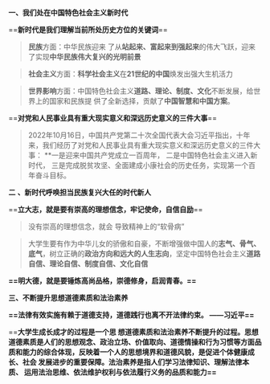 **一、我们处在中国特色社会主义新时代**

==**新时代是我们理解当前所处历史方位的关键词**==

>**民族**方面：中华民族迎来 了从**站起来、富起来到强起来**的伟大飞跃，迎来了实现**中华民族伟大复兴的光明前景**

>**社会主义**方面：**科学社会主义**在**21世纪的中国**焕发出强大生机活力

>**世界影响**方面：中国特色社会主义**道路、理论、制度、文化**不断发展，给世界上的国家和民族提 供了全新选择，贡献了**中国智慧和中国方案**。

==**对党和人民事业具有重大现实意义和深远历史意义的三件大事**==

>2022年10月16日，中国共产党第二十次全国代表大会习近平指出，十年来，我们经历了对党和人民事业具有重大现实意义和深远历史意义的三件大事：
**一是迎来中国共产党成立一百周年，
二是中国特色社会主义进入新时代，
三是完成脱贫攻坚、全面建成小康社会的历史任务，实现第一个百年奋斗目标。

**二** **、新时代呼唤担当民族复兴大任的时代新人**

==**立大志，就是要有崇高的理想信念，牢记使命，自信自励**==

>没有崇高的理想信念，就会 导致精神上的“软骨病”

>大学生要有作为中华儿女的骄傲和自豪，不断增强做中国人的**志气、骨气、底气**，树立正确的**政治方向和远大的人生志向**，坚定中国特色社会主义**道路自信、理论自信、制度自信、文化自信**

**==明大德，就是要锤炼高尚品格，崇德修身，启润青春。==**

**三、不断提升思想道德素质和法治素养**

**==法律有效实施有赖于道德支持，道德践行也离不开法律约束。           ——习近平==**

==**大学生成长成才的过程是一个思 想道德素质和法治素养不断提升的过程。思想道德素质是人们的思想观念、政治立场、价值取向、道德情操和行为习惯等方面品质和能力的综合体现，反映着一个人的思想境界和道德风貌，是促进个体健康成长、社会 发展进步的重要保障。法治素养是指人们学习法律知识、理解法律本质、 运用法治思维、依法维护权利与依法履行义务的品质和能力==**

